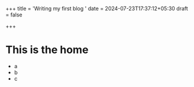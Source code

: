 +++
title = 'Writing my first blog '
date = 2024-07-23T17:37:12+05:30
draft = false

+++
# This is the home 
- a
- b 
- c 